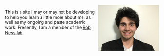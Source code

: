 <img align="right" src="IMG_1356.jpeg" width="200">

This is a site I may or may not be developing to help you learn a little more about me, as well as my ongoing and paste academic work. Presently, I am a member of the [Rob Ness lab](http://ness.bio/).

<!---
https://support.squarespace.com/hc/en-us/articles/206543587-Markdown-cheat-sheet
https://pages.github.com/themes/
# Title
## Subtitle

- normal u
- dots
- project
-->
